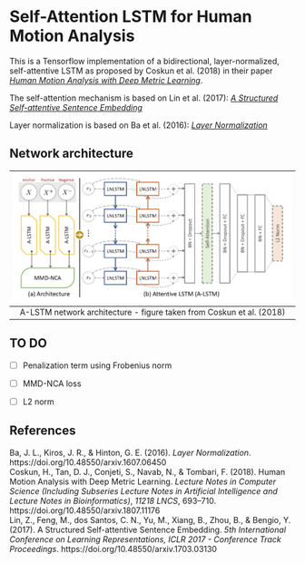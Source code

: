# Self-Attention LSTM for Human Motion Analysis

This is a Tensorflow implementation of a bidirectional, layer-normalized, self-attentive LSTM as proposed by Coskun et al. (2018) in their paper [_Human Motion Analysis with Deep Metric Learning_](https://arxiv.org/abs/1807.11176v2).

The self-attention mechanism is based on Lin et al. (2017): [_A Structured Self-attentive Sentence Embedding_](https://arxiv.org/abs/1703.03130v1)

Layer normalization is based on Ba et al. (2016): [_Layer Normalization_](https://arxiv.org/abs/1607.06450v1)


## Network architecture
| ![alt text](/img/architecture.png) |
|:--:|
| A-LSTM network architecture - figure taken from Coskun et al. (2018) |


## TO DO
- [ ] Penalization term using Frobenius norm
- [ ] MMD-NCA loss
- [ ] L2 norm


## References
<div class="csl-entry">Ba, J. L., Kiros, J. R., &#38; Hinton, G. E. (2016). <i>Layer Normalization</i>. https://doi.org/10.48550/arxiv.1607.06450</div>

<div class="csl-entry">Coskun, H., Tan, D. J., Conjeti, S., Navab, N., &#38; Tombari, F. (2018). Human Motion Analysis with Deep Metric Learning. <i>Lecture Notes in Computer Science (Including Subseries Lecture Notes in Artificial Intelligence and Lecture Notes in Bioinformatics)</i>, <i>11218 LNCS</i>, 693–710. https://doi.org/10.48550/arxiv.1807.11176</div>

<div class="csl-entry">Lin, Z., Feng, M., dos Santos, C. N., Yu, M., Xiang, B., Zhou, B., &#38; Bengio, Y. (2017). A Structured Self-attentive Sentence Embedding. <i>5th International Conference on Learning Representations, ICLR 2017 - Conference Track Proceedings</i>. https://doi.org/10.48550/arxiv.1703.03130</div>